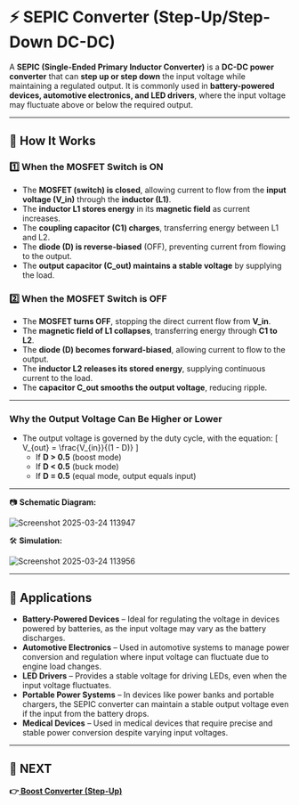 # ⚡ SEPIC Converter (Step-Up/Step-Down DC-DC)  

A **SEPIC (Single-Ended Primary Inductor Converter)** is a **DC-DC power converter** that can **step up or step down** the input voltage while maintaining a regulated output. It is commonly used in **battery-powered devices, automotive electronics, and LED drivers**, where the input voltage may fluctuate above or below the required output.

---

## 🔹 How It Works  

### **1️⃣ When the MOSFET Switch is ON**  
- The **MOSFET (switch) is closed**, allowing current to flow from the **input voltage (V_in)** through the **inductor (L1)**.  
- The **inductor L1 stores energy** in its **magnetic field** as current increases.  
- The **coupling capacitor (C1) charges**, transferring energy between L1 and L2.  
- The **diode (D) is reverse-biased** (OFF), preventing current from flowing to the output.  
- The **output capacitor (C_out) maintains a stable voltage** by supplying the load.  

### **2️⃣ When the MOSFET Switch is OFF**  
- The **MOSFET turns OFF**, stopping the direct current flow from **V_in**.  
- The **magnetic field of L1 collapses**, transferring energy through **C1 to L2**.  
- The **diode (D) becomes forward-biased**, allowing current to flow to the output.  
- The **inductor L2 releases its stored energy**, supplying continuous current to the load.  
- The **capacitor C_out smooths the output voltage**, reducing ripple.  

---

### Why the Output Voltage Can Be Higher or Lower
- The output voltage is governed by the duty cycle, with the equation:
  \[ V_{out} = \frac{V_{in}}{(1 - D)} \]
  - If **D > 0.5** (boost mode)  
  - If **D < 0.5** (buck mode)  
  - If **D = 0.5** (equal mode, output equals input)

---

📷 **Schematic Diagram:**  

![Screenshot 2025-03-24 113947](https://github.com/user-attachments/assets/f6ecfeee-1284-4577-b465-05aaceb3fc00)

🛠 **Simulation:** 

![Screenshot 2025-03-24 113956](https://github.com/user-attachments/assets/024d3b41-bdc2-4891-93b7-631457af5c8c)

---

## 📌 Applications  
- **Battery-Powered Devices** – Ideal for regulating the voltage in devices powered by batteries, as the input voltage may vary as the battery discharges.  
- **Automotive Electronics** – Used in automotive systems to manage power conversion and regulation where input voltage can fluctuate due to engine load changes.  
- **LED Drivers** – Provides a stable voltage for driving LEDs, even when the input voltage fluctuates.  
- **Portable Power Systems** – In devices like power banks and portable chargers, the SEPIC converter can maintain a stable output voltage even if the input from the battery drops.  
- **Medical Devices** – Used in medical devices that require precise and stable power conversion despite varying input voltages.

---

## 🔹 NEXT
**👉[ Boost Converter (Step-Up)](../Isolated_Converter)**
